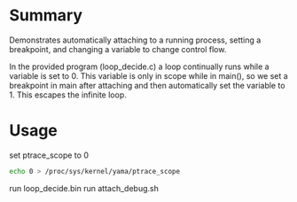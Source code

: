 # Summary

Demonstrates automatically attaching to a running process, setting a breakpoint, and changing a variable to change control flow.

In the provided program (loop_decide.c) a loop continually runs while a variable is set to 0. This variable is only in scope while in main(), so we set a breakpoint in main after attaching and then automatically set the variable to 1. This escapes the infinite loop.

# Usage

set ptrace_scope to 0

```bash
echo 0 > /proc/sys/kernel/yama/ptrace_scope
```

run loop_decide.bin
run attach_debug.sh